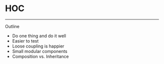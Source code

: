 # HOC

---

Outline

- Do one thing and do it well
- Easier to test
- Loose coupling is happier
- Small modular components
- Composition vs. Inheritance

